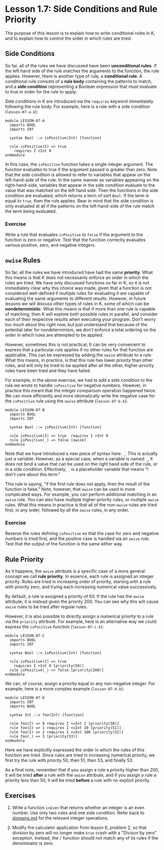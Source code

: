 # Lesson 1.7: Side Conditions and Rule Priority

The purpose of this lesson is to explain how to write conditional rules in K, 
and to explain how to control the order in which rules are tried.

## Side Conditions

So far, all of the rules we have discussed have been **unconditional rules**.
If the left hand side of the rule matches the arguments to the function, the
rule applies. However, there is another type of rule, a **conditional rule**.
A conditional rule consists of a **rule body** containing the patterns to
match, and a **side condition** representing a Boolean expression that must
evaluate to true in order for the rule to apply.

Side conditions in K are introduced via the `requires` keyword immediately
following the rule body. For example, here is a rule with a side condition
(`lesson-07-a.k`):

```k
module LESSON-07-A
  imports BOOL
  imports INT

  syntax Bool ::= isPositive(Int) [function]

  rule isPositive(I) => true
    requires I >Int 0
endmodule
```

In this case, the `isPositive` function takes a single integer argument. The
function evaluates to true if the argument passed is greater than zero. Note
that the side condition is allowed to refer to variables that appear on the
left-hand-side of the rule. In the same manner as variables appearing on the
right-hand-side, variables that appear in the side condition evaluate to the
value that was matched on the left hand side. Then the functions in the
side condition are evaluated, which returns a term of sort `Bool`. If the term
is equal to `true`, then the rule applies. Bear in mind that the side condition
is only evaluated at all if the patterns on the left-hand-side of the rule
match the term being evaluated.

### Exercise

Write a rule that evaluates `isPositive` to `false` if the argument to the
function is zero or negative. Test that the function correctly evaluates 
various positive, zero, and negative integers.

## `owise` Rules

So far, all the rules we have introduced have had the same **priority**. What
this means is that K does not necessarily enforce an order in which the rules
are tried. We have only discussed functions so far in K, so it is not
immediately clear why this choice was made, given that a function is not
considered well-defined if multiple rules for evaluating it are capable of
evaluating the same arguments to different results. However, in future lessons
we will discuss other types of rules in K, some of which can be
**nondeterministic**. What this means is that if more than one rule is capable
of matching, then K will explore both possible rules in parallel, and consider
each of their respective results when executing your program. Don't worry too
much about this right now, but just understand that because of the potential
later for nondeterminism, we don't enforce a total ordering on the order in
which rules are attempted to be applied.

However, sometimes this is not practical; It can be very convenient to express
that a particular rule applies if no other rules for that function are
applicable. This can be expressed by adding the `owise` attribute to a rule.
What this means, in practice, is that this rule has lower priority than other
rules, and will only be tried to be applied after all the other,
higher-priority rules have been tried and they have failed.

For example, in the above exercise, we had to add a side condition to the rule
we wrote to handle `isPositive` for negative numbers. However, in practice this
meant that the integer comparison operation happened twice. We can more
efficiently and more idiomatically write the negative case for the `isPositive`
rule using the `owise` attribute (`lesson-07-b.k`):

```k
module LESSON-07-B
  imports BOOL
  imports INT

  syntax Bool ::= isPositive(Int) [function]

  rule isPositive(I) => true  requires I >Int 0
  rule isPositive(_) => false [owise] 
endmodule
```

Note that we have introduced a new piece of syntax here: `_`. This is actually
just a variable. However, as a special case, when a variable is named `_`, it
does not bind a value that can be used on the right hand side of the rule, or
in a side condition. Effectively, `_` is a placeholder variable that means "I
don't care about this term."

This rule is saying, "if the first rule does not apply, then the result of the
function is false." Note, however, that `owise` can be used in more complicated
ways. For example, you can perform additional matching in an `owise` rule. You
can also have multiple higher-priority rules, or multiple `owise` rules. What
this means in practice is that all of the non-`owise` rules are tried first, in
any order, followed by all the `owise` rules, in any order.

### Exercise

Reverse the rules defining `isPositive` so that the case for zero and negative
numbers is tried first, and the positive case is handled via an `owise` rule.
Test that the output of the function is the same either way.

## Rule Priority

As it happens, the `owise` attribute is a specific case of a more general
concept we call **rule priority**. In essence, each rule is assigned an integer
priority. Rules are tried in increasing order of priority, starting with a
rule with priority zero, and trying each increasing numerical value
successively.

By default, a rule is assigned a priority of 50. If the rule has the `owise`
attribute, it is instead given the priority 200. You can see why this will
cause `owise` rules to be tried after regular rules.

However, it is also possible to directly assign a numerical priority to a rule
via the `priority` attribute. For example, here is an alternative way
we could express the `isPositive` function (`lesson-07-c.k`):

```k
module LESSON-07-C
  imports BOOL
  imports INT

  syntax Bool ::= isPositive(Int) [function]

  rule isPositive(I) => true
    requires I >Int 0 [priority(50)]
  rule isPositive(_) => false [priority(200)] 
endmodule
```

We can, of course, assign a priority equal to any non-negative integer. For
example, here is a more complex example (`lesson-07-d.k`):

```k
module LESSON-07-D
  imports INT
  imports BOOL

  syntax Int ::= foo(Int) [function]

  rule foo(I) => 0 requires I <=Int 1 [priority(50)]
  rule foo(I) => 1 requires I <=Int 10 [priority(51)]
  rule foo(I) => 2 requires I <=Int 100 [priority(52)]
  rule foo(_) => 3 [priority(53)]
endmodule
```

Here we have explicitly expressed the order in which the rules of this
function are tried. Since rules are tried in increasing numerical priority,
we first try the rule with priority 50, then 51, then 53, and finally 53.

As a final note, remember that if you assign a rule a priority higher than 200,
it will be tried **after** a rule with the `owise` attribute, and if you assign
a rule a priority less than 50, it will be tried **before** a rule with no
explicit priority.

## Exercises

1. Write a function `isEven` that returns whether an integer is an even number.
Use only two rules and one side condition. Refer back to
[domains.md](../../../include/kframework/builtin/domains.md) for the relevant
integer operations.

2. Modify the calculator application from lesson 6, problem 2, so that division
by zero will no longer make `krun` crash with a "Divison by zero" exception.
Instead, the `/` function should not match any of its rules if the denominator
is zero.
